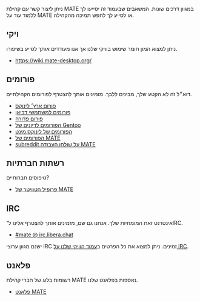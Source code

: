 <!--
.. link:
.. description:
.. tags: Forums,Wiki,IRC,Planet
.. date: 2011-12-05 07:14:07
.. title: קהילה
.. slug: community
-->

ניתן ליצור קשר עם קהילת MATE במגוון דרכים שונות. המשאבים שבעמוד זה יסייעו לך
ללמוד עוד על MATE או לסייע לך לחפש תמיכה מהקהילה.

## ויקי

ניתן למצוא המון חומר שימוש בוויקי שלנו אך אנו מעודדים אותך לסייע בשיפורו.

  * <https://wiki.mate-desktop.org/>

## פורומים

דוא״ל זה לא הקטע שלך, מבינים ללבך. מזמינים אותך להצטרף לפורומים הקהילתיים.

  * [פורום ארץ׳ לינוקס](https://bbs.archlinux.org/)
  * [פורומים למשתמשי דביאן](http://forums.debian.net/)
  * [פורום פדורה](https://fedoraforum.org/)
  * [הפורומים לדיונים של Gentoo](https://forums.gentoo.org/)
  * [הפורומים של לינוקס מינט](https://forums.linuxmint.com/)
  * [הפורומים של MATE](https://ubuntu-mate.community)
  * [subreddit על שולחן העבודה MATE](https://www.reddit.com/r/MATEDesktop)

## רשתות חברתיות

טיפוסים חברותיים?

  * [פרופיל הטוויטר של MATE](https://twitter.com/mate_desktop)

## IRC

אינטרנט זאת המומחיות שלך. אנחנו גם שם, מזמינים אותך להצטרף אלינו ל־IRC.

  * [‎#mate @ irc.libera.chat](https://web.libera.chat/?#mate)

ישנם מגוון ערוצי IRC זמינים. ניתן למצוא את כל הפרטים
ב[עמוד הוויקי שלנו על IRC](https://wiki.mate-desktop.org/introduction/contributing/).

## פלאנט

רשומות בלוג של חברי קהילת MATE נאספות בפלאנט שלנו.

  * [פלאנט MATE](https://planet.mate-desktop.org)

